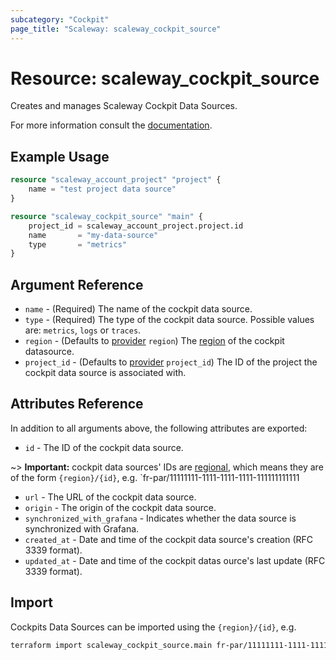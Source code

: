 ```yaml
---
subcategory: "Cockpit"
page_title: "Scaleway: scaleway_cockpit_source"
---
```


# Resource: scaleway_cockpit_source

Creates and manages Scaleway Cockpit Data Sources.

For more information consult the [documentation](https://www.scaleway.com/en/docs/observability/cockpit/concepts/#data-sources).

## Example Usage

```terraform
resource "scaleway_account_project" "project" {
    name = "test project data source"
}

resource "scaleway_cockpit_source" "main" {
    project_id = scaleway_account_project.project.id
    name       = "my-data-source"
    type       = "metrics"
}
```

## Argument Reference

- `name` - (Required) The name of the cockpit data source.
- `type` - (Required) The type of the cockpit data source. Possible values are: `metrics`, `logs` or `traces`.
- `region` - (Defaults to [provider](../index.md#region) `region`) The [region](../guides/regions_and_zones.md#regions) of the cockpit datasource.
- `project_id` - (Defaults to [provider](../index.md#project_id) `project_id`) The ID of the project the cockpit data source is associated with.

## Attributes Reference

In addition to all arguments above, the following attributes are exported:

- `id` - The ID of the cockpit data source.

~> **Important:** cockpit data sources' IDs are [regional](../guides/regions_and_zones.md#resource-ids), which means they are of the form `{region}/{id}`, e.g. `fr-par/11111111-1111-1111-1111-111111111111

- `url` - The URL of the cockpit data source.
- `origin` - The origin of the cockpit data source.
- `synchronized_with_grafana` - Indicates whether the data source is synchronized with Grafana.
- `created_at` - Date and time of the cockpit data source's creation (RFC 3339 format).
- `updated_at` - Date and time of the cockpit datas ource's last update (RFC 3339 format).

## Import

Cockpits Data Sources can be imported using the `{region}/{id}`, e.g.

```bash
terraform import scaleway_cockpit_source.main fr-par/11111111-1111-1111-1111-111111111111
```
